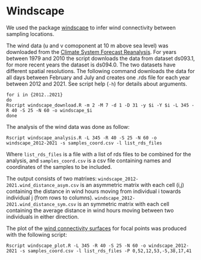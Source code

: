 # Windscape
We used the package [windscape](https://github.com/matthewkling/windscape) to infer wind connectivity between sampling locations.

The wind data (u and v comoponent at 10 m above sea level) was downloaded from the [Climate System Forecast Reanalysis](https://rda.ucar.edu/datasets/).
For years between 1979 and 2010 the script downloads the data from dataset ds093.1, for more recent years the dataset is ds094.0. The two datasets have different spatial resolutions. 
The following command downloads the data for all days between February and July and creates one .rds file for each year between 2012 and 2021. See script help (`-h`) for details about arguments. 

```
for i in {2012..2021}
do 
Rscript windscape_download.R -m 2 -M 7 -d 1 -D 31 -y $i -Y $i -L 345 -R 40 -S 25 -N 60 -o windscape_$i
done
```

The analysis of the wind data was done as follow: 

```
Rscript windscape_analysis.R -L 345 -R 40 -S 25 -N 60 -o windscape_2012-2021 -s samples_coord.csv -l list_rds_files
```
Where `list_rds_files` is a file with a list of rds files to be combined for the analysis, and `samples_coord.csv` is a csv file containing names and coordinates of the samples to be included.  

The output consists of two matrixes: 
`windscape_2012-2021.wind_distance_asym.csv` is an asymmetric matrix with each cell (i,j) containing the distance in wind hours moving from individual i towards individual j (from rows to columns). 
`windscape_2012-2021.wind_distance_sym.csv` is an symmetric matrix with each cell containing the average distance in wind hours moving between two individuals in either direction.

The plot of the [wind connectivity surfaces](./2012-2021_allsites_wind_map.pdf) for focal points was produced with the following script:

```
Rscript windscape_plot.R -L 345 -R 40 -S 25 -N 60 -o windscape_2012-2021 -s samples_coord.csv -l list_rds_files -P 0,52,12,53,-5,38,17,41

```

